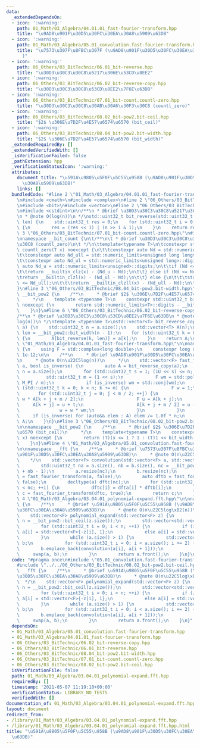 ```yaml
---
data:
  _extendedDependsOn:
  - icon: ':warning:'
    path: 01_Math/03_Algebra/04.01.01_fast-fourier-transform.hpp
    title: "\u9AD8\u901F\u30D5\u30FC\u30EA\u30A8\u5909\u63DB"
  - icon: ':warning:'
    path: 01_Math/03_Algebra/05.01_convolution.fast-fourier-transform.hpp
    title: "\u7573\u307F\u8FBC\u307F (\u9AD8\u901F\u30D5\u30FC\u30EA\u30A8\u5909\u63DB\
      )"
  - icon: ':warning:'
    path: 06_Others/03_BitTechnic/06.01_bit-reverse.hpp
    title: "\u30D3\u30C3\u30C8\u5217\u306E\u53CD\u8EE2"
  - icon: ':warning:'
    path: 06_Others/03_BitTechnic/06.02_bit-reverse-copy.hpp
    title: "\u30D3\u30C3\u30C8\u53CD\u8EE2\u7F6E\u63DB"
  - icon: ':warning:'
    path: 06_Others/03_BitTechnic/07.01_bit-count.countl-zero.hpp
    title: "\u30D3\u30C3\u30C8\u30AB\u30A6\u30F3\u30C8 (countl_zero)"
  - icon: ':warning:'
    path: 06_Others/03_BitTechnic/08.02_bit-pow2.bit-ceil.hpp
    title: "$2$ \u306E\u7D2F\u4E57\u6574\u6570 (bit_ceil)"
  - icon: ':warning:'
    path: 06_Others/03_BitTechnic/08.04_bit-pow2.bit-width.hpp
    title: "$2$ \u306E\u7D2F\u4E57\u6574\u6570 (bit_width)"
  _extendedRequiredBy: []
  _extendedVerifiedWith: []
  _isVerificationFailed: false
  _pathExtension: hpp
  _verificationStatusIcon: ':warning:'
  attributes:
    document_title: "\u591A\u9805\u5F0F\u5C55\u958B (\u9AD8\u901F\u30D5\u30FC\u30EA\
      \u30A8\u5909\u63DB)"
    links: []
  bundledCode: "#line 2 \"01_Math/03_Algebra/04.01.01_fast-fourier-transform.hpp\"\
    \n#include <cmath>\n#include <complex>\n#line 2 \"06_Others/03_BitTechnic/06.02_bit-reverse-copy.hpp\"\
    \n#include <bit>\n#include <vector>\n#line 2 \"06_Others/03_BitTechnic/06.01_bit-reverse.hpp\"\
    \n#include <cstdint>\n\n/**\n * @brief \u30D3\u30C3\u30C8\u5217\u306E\u53CD\u8EE2\
    \n * @note O(log(n))\n */\nstd::uint32_t bit_reverse(std::uint32_t n, std::uint32_t\
    \ len) {\n    std::uint32_t res = 0;\n    for (std::uint32_t i = 0; i < len; ++i)\
    \ {\n        res = (res << 1) | (n >> i & 1);\n    }\n    return res;\n}\n#line\
    \ 3 \"06_Others/03_BitTechnic/07.01_bit-count.countl-zero.hpp\"\n#include <limits>\n\
    \nnamespace __bit_count {\n\t/**\n\t * @brief \u30D3\u30C3\u30C8\u30AB\u30A6\u30F3\
    \u30C8 (countl_zero)\n\t */\n\ttemplate<typename T>\n\tconstexpr std::uint32_t\
    \ countl_zero(T x) noexcept {\n\t\tconstexpr auto Nd = std::numeric_limits<T>::digits;\n\
    \t\tconstexpr auto Nd_ull = std::numeric_limits<unsigned long long>::digits;\n\
    \t\tconstexpr auto Nd_ul = std::numeric_limits<unsigned long>::digits;\n\t\tconstexpr\
    \ auto Nd_u = std::numeric_limits<unsigned>::digits;\n\t\tif (Nd <= Nd_u) {\n\t\
    \t\treturn __builtin_clz(x) - (Nd_u - Nd);\n\t\t} else if (Nd <= Nd_ul) {\n\t\t\
    \treturn __builtin_clzl(x) - (Nd_ul - Nd);\n\t\t} else {\n\t\t\tstatic_assert(Nd\
    \ <= Nd_ull);\n\t\t\treturn __builtin_clzll(x) - (Nd_ull - Nd);\n\t\t}\n\t}\n\
    }\n#line 3 \"06_Others/03_BitTechnic/08.04_bit-pow2.bit-width.hpp\"\n\nnamespace\
    \ __bit_pow2 {\n    /**\n     * @brief $2$ \u306E\u7D2F\u4E57\u6574\u6570 (bit_width)\n\
    \     */\n    template <typename T>\n    constexpr std::uint32_t bit_width(T x)\
    \ noexcept {\n        return std::numeric_limits<T>::digits - __bit_count::countl_zero(x);\n\
    \    }\n}\n#line 6 \"06_Others/03_BitTechnic/06.02_bit-reverse-copy.hpp\"\n\n\
    /**\n * @brief \u30D3\u30C3\u30C8\u53CD\u8EE2\u7F6E\u63DB\n * @note O(n\u22C5\
    log(n))\n */\ntemplate <typename T>\nstd::vector<T> bit_reverse_copy(std::vector<T>\
    \ a) {\n    std::uint32_t n = a.size();\n    std::vector<T> A(n);\n    std::uint32_t\
    \ len = __bit_pow2::bit_width(n - 1);\n    for (std::uint32_t k = 0; k < n; ++k)\
    \ {\n        A[bit_reverse(k, len)] = a[k];\n    }\n    return A;\n}\n#line 5\
    \ \"01_Math/03_Algebra/04.01.01_fast-fourier-transform.hpp\"\n\nnamespace __fft\
    \ {\n    using F = std::complex<long double>;\n    constexpr long double EPS =\
    \ 1e-12;\n\n    /**\n     * @brief \u9AD8\u901F\u30D5\u30FC\u30EA\u30A8\u5909\u63DB\
    \n     * @note O(n\u22C5log(n))\n     */\n    std::vector<F> fast_fourier_transform(std::vector<F>\
    \ a, bool is_inverse) {\n        auto A = bit_reverse_copy(a);\n        std::uint32_t\
    \ n = a.size();\n        for (std::uint32_t s = 1; (1U << s) <= n; ++s) {\n  \
    \          std::uint32_t m = (1 << s);\n            F wm = std::polar(1.0, 2 *\
    \ M_PI / m);\n            if (is_inverse) wm = std::conj(wm);\n            for\
    \ (std::uint32_t k = 0; k < n; k += m) {\n                F w = 1;\n         \
    \       for (std::uint32_t j = 0; j < m / 2; ++j) {\n                    F t =\
    \ w * A[k + j + m / 2];\n                    F u = A[k + j];\n               \
    \     A[k + j] = u + t;\n                    A[k + j + m / 2] = u - t;\n     \
    \               w = w * wm;\n                }\n            }\n        }\n   \
    \     if (is_inverse) for (auto&& elem : A) elem /= 1.0f * n;\n        return\
    \ A;\n    }\n}\n#line 3 \"06_Others/03_BitTechnic/08.02_bit-pow2.bit-ceil.hpp\"\
    \n\nnamespace __bit_pow2 {\n    /**\n     * @brief $2$ \u306E\u7D2F\u4E57\u6574\
    \u6570 (bit_ceil)\n     */\n    template<typename T>\n    constexpr T bit_ceil(T\
    \ x) noexcept {\n        return (T)(x <= 1 ? 1 : (T)1 << bit_width((T)(x - 1)));\n\
    \    }\n}\n#line 4 \"01_Math/03_Algebra/05.01_convolution.fast-fourier-transform.hpp\"\
    \n\nnamespace __fft {\n    /**\n     * @brief \u7573\u307F\u8FBC\u307F (\u9AD8\
    \u901F\u30D5\u30FC\u30EA\u30A8\u5909\u63DB)\n     * @note O(n\u22C5log(n))\n \
    \    */\n    std::vector<F> convolution(std::vector<F> a, std::vector<F> b) {\n\
    \        std::uint32_t na = a.size(), nb = b.size(), nc = __bit_pow2::bit_ceil(na\
    \ + nb - 1);\n        a.resize(nc);\n        b.resize(nc);\n        auto dfta\
    \ = fast_fourier_transform(a, false);\n        auto dftb = fast_fourier_transform(b,\
    \ false);\n        decltype(a) dftc(nc);\n        for (std::uint32_t i = 0; i\
    \ < nc; ++i) {\n            dftc[i] = dfta[i] * dftb[i];\n        }\n        auto\
    \ c = fast_fourier_transform(dftc, true);\n        return c;\n    }\n}\n#line\
    \ 4 \"01_Math/03_Algebra/03.04.01_polynomial-expand.fft.hpp\"\n\nnamespace __fft\
    \ {\n    /**\n     * @brief \u591A\u9805\u5F0F\u5C55\u958B (\u9AD8\u901F\u30D5\
    \u30FC\u30EA\u30A8\u5909\u63DB)\n     * @note O(n\u22C5log\xB2(n))\n     */\n\
    \    std::vector<F> polynomial_expand(std::vector<F> z) {\n        std::uint32_t\
    \ n = __bit_pow2::bit_ceil(z.size());\n        std::vector<std::vector<F>> a(n);\n\
    \        for (std::uint32_t i = 0; i < n; ++i) {\n            if (i < z.size())\
    \ a[i] = std::vector<F>{-z[i], 1};\n            else a[i] = std::vector<F>{1};\n\
    \        }\n        while (a.size() > 1) {\n            std::vector<std::vector<F>>\
    \ b;\n            for (std::uint32_t i = 0; i < a.size(); i += 2) {\n        \
    \        b.emplace_back(convolution(a[i], a[i + 1]));\n            }\n       \
    \     swap(a, b);\n        }\n        return a.front();\n    }\n}\n"
  code: "#pragma once\n#include \"05.01_convolution.fast-fourier-transform.hpp\"\n\
    #include \"../../06_Others/03_BitTechnic/08.02_bit-pow2.bit-ceil.hpp\"\n\nnamespace\
    \ __fft {\n    /**\n     * @brief \u591A\u9805\u5F0F\u5C55\u958B (\u9AD8\u901F\
    \u30D5\u30FC\u30EA\u30A8\u5909\u63DB)\n     * @note O(n\u22C5log\xB2(n))\n   \
    \  */\n    std::vector<F> polynomial_expand(std::vector<F> z) {\n        std::uint32_t\
    \ n = __bit_pow2::bit_ceil(z.size());\n        std::vector<std::vector<F>> a(n);\n\
    \        for (std::uint32_t i = 0; i < n; ++i) {\n            if (i < z.size())\
    \ a[i] = std::vector<F>{-z[i], 1};\n            else a[i] = std::vector<F>{1};\n\
    \        }\n        while (a.size() > 1) {\n            std::vector<std::vector<F>>\
    \ b;\n            for (std::uint32_t i = 0; i < a.size(); i += 2) {\n        \
    \        b.emplace_back(convolution(a[i], a[i + 1]));\n            }\n       \
    \     swap(a, b);\n        }\n        return a.front();\n    }\n}"
  dependsOn:
  - 01_Math/03_Algebra/05.01_convolution.fast-fourier-transform.hpp
  - 01_Math/03_Algebra/04.01.01_fast-fourier-transform.hpp
  - 06_Others/03_BitTechnic/06.02_bit-reverse-copy.hpp
  - 06_Others/03_BitTechnic/06.01_bit-reverse.hpp
  - 06_Others/03_BitTechnic/08.04_bit-pow2.bit-width.hpp
  - 06_Others/03_BitTechnic/07.01_bit-count.countl-zero.hpp
  - 06_Others/03_BitTechnic/08.02_bit-pow2.bit-ceil.hpp
  isVerificationFile: false
  path: 01_Math/03_Algebra/03.04.01_polynomial-expand.fft.hpp
  requiredBy: []
  timestamp: '2021-05-07 11:19:10+00:00'
  verificationStatus: LIBRARY_NO_TESTS
  verifiedWith: []
documentation_of: 01_Math/03_Algebra/03.04.01_polynomial-expand.fft.hpp
layout: document
redirect_from:
- /library/01_Math/03_Algebra/03.04.01_polynomial-expand.fft.hpp
- /library/01_Math/03_Algebra/03.04.01_polynomial-expand.fft.hpp.html
title: "\u591A\u9805\u5F0F\u5C55\u958B (\u9AD8\u901F\u30D5\u30FC\u30EA\u30A8\u5909\
  \u63DB)"
---
```

